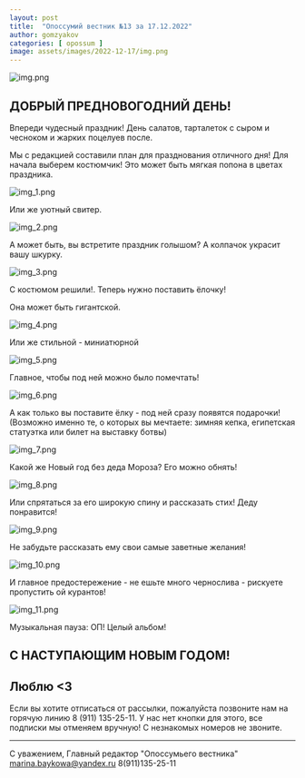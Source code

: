 ```yaml
---
layout: post
title:  "Опоссумий вестник №13 за 17.12.2022"
author: gomzyakov
categories: [ opossum ]
image: assets/images/2022-12-17/img.png
---
```


![img.png](../assets/images/2022-12-17/img.png)

## ДОБРЫЙ ПРЕДНОВОГОДНИЙ ДЕНЬ!

Впереди чудесный праздник! День салатов, тарталеток с сыром и чесноком и жарких поцелуев после.

Мы с редакцией составили план для празднования отличного дня!
Для начала выберем костюмчик! Это может быть мягкая попона в цветах праздника.

![img_1.png](../assets/images/2022-12-17/img_1.png)

Или же уютный свитер.

![img_2.png](../assets/images/2022-12-17/img_2.png)

А может быть, вы встретите праздник голышом? А колпачок украсит вашу шкурку.

![img_3.png](../assets/images/2022-12-17/img_3.png)

С костюмом решили!. Теперь нужно поставить ёлочку!

Она может быть гигантской.

![img_4.png](../assets/images/2022-12-17/img_4.png)

Или же стильной - миниатюрной

![img_5.png](../assets/images/2022-12-17/img_5.png)

Главное, чтобы под ней можно было помечтать!

![img_6.png](../assets/images/2022-12-17/img_6.png)

А как только вы поставите ёлку - под ней сразу появятся подарочки! (Возможно именно те, о которых вы мечтаете: зимняя кепка, египетская статуэтка или билет на выставку ботвы)

![img_7.png](../assets/images/2022-12-17/img_7.png)

Какой же Новый год без деда Мороза? Его можно обнять!

![img_8.png](../assets/images/2022-12-17/img_8.png)

Или спрятаться за его широкую спину и рассказать стих! Деду понравится!

![img_9.png](../assets/images/2022-12-17/img_9.png)

Не забудьте рассказать ему свои самые заветные желания!

![img_10.png](../assets/images/2022-12-17/img_10.png)

И главное предостережение - не ешьте много чернослива - рискуете пропустить ой курантов!

![img_11.png](../assets/images/2022-12-17/img_11.png)

Музыкальная пауза: ОП! Целый альбом!

## С НАСТУПАЮЩИМ НОВЫМ ГОДОМ!

## Люблю <3

Если вы хотите отписаться от рассылки, пожалуйста позвоните нам на горячую линию 8 (911) 135-25-11.
У нас нет кнопки для этого, все подписки мы отменяем вручную! С незнакомых номеров не звоните.



---

С уважением, Главный редактор "Опоссумьего вестника"
marina.baykowa@yandex.ru
8(911)135-25-11
